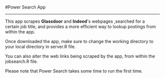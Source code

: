 #Power Search App
******

This app scrapes **Glassdoor** and **Indeed**'s webpages ,searched for a certain job title, and provides a more efficient way to lookup postings from within the app.

Once downloaded the app, make sure to change the working directory to your local directory in server.R file.

You can also alter the web links being scraped by the app, from within the jobsearch.R file.

Please note that Power Search takes some time to run the first time.
